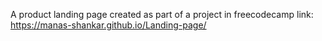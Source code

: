 A product landing page created as part of a project in freecodecamp
link:
https://manas-shankar.github.io/Landing-page/
